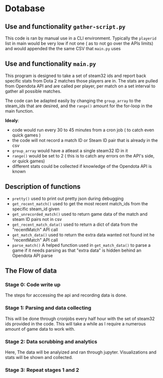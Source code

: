 # Dotabase
## Use and functionality `gather-script.py`
This code is ran by manual use in a CLI environment. Typically the `playerid` list in main would be very low if not one ( as to not go over the APIs limits) and would appended the the same CSV that `main.py` uses

## Use and functionality `main.py`
This program is designed to take a set of steam32 ids and report back specific stats from Dota 2 matches those players are in. 
The stats are pulled from Opendota API and are called per player, per match on a set interval to gather all possible matches.

The code can be adapted easily by changing the `group_array` to the steam_ids that are desired, and the `range()` amount for the for-loop  in the main function.

**Idealy**: 
- code would run every 30 to 45 minutes from a cron job ( to catch even quick games )
- the code will not record a match ID or Steam ID pair that is already in the csv
- `group_array` would have a atleast a single steam32 ID in it
- `range()` would be set to 2 ( this is to catch any errors on the API's side, or quick games)
- different stats could be collected if knowledge of the Opendota API is known

## Description of functions
- `pretty()` used to print out pretty json during debugging
- `get_recent_match()` used to get the most recent match_ids from the specific steam_id given
- `get_unrecorded_match()` used to return game data of the match and steam ID pairs not in csv
- `get_recent_match_data()` used to return a dict of data from the "recentMatch" API call
- `get_match_data()` used to return the extra data wanted not found int he "recentMatch" API call
- `parse_match()` A helped function used in `get_match_data()` to parse a game if it needs parsing as that "extra data" is hidden behind an Opendota API parse

## The Flow of data
### Stage 0: Code write up
The steps for acccessing the api and recording data is done.

### Stage 1: Parsing and data collecting
This will be done through cronjobs every half hour with the set of steam32 ids provided in the code.
This will take a while as I require a numerous amount of game data to work with.

### Stage 2: Data scrubbing and analytics
Here, The data will be analyized and ran through jupyter. Visualizations and stats will be shown and collected.

### Stage 3: Repeat stages 1 and 2
